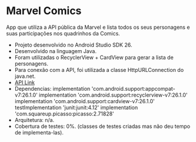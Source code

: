 # Marvel Comics
App que utiliza a API pública da Marvel e lista todos os seus personagens e suas participações nos quadrinhos da Comics.

- Projeto desenvolvido no Android Studio SDK 26.
- Desenvolvido na linguagem Java.
- Foram utilizadas o RecyclerView + CardView para gerar a lista de personagens.
- Para conexão com a API, foi utilizada a classe HttpURLConnection do java.net.
- <a href="https://developer.marvel.com/">API Link</a> 
- Dependencias:
    implementation 'com.android.support:appcompat-v7:26.1.0'
    implementation 'com.android.support:recyclerview-v7:26.1.0'
    implementation 'com.android.support:cardview-v7:26.1.0'
    testImplementation 'junit:junit:4.12'
    implementation 'com.squareup.picasso:picasso:2.71828'
- Arquitetura: n/a.
- Cobertura de testes: 0%. (classes de testes criadas mas não deu tempo de implementa-las). 
